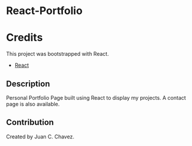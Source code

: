 # React-Portfolio

# Credits

This project was bootstrapped with React.

- [React](https://reactjs.org/)

## Description

Personal Portfolio Page built using React to display my projects. A contact page is also available.

## Contribution

Created by Juan C. Chavez.